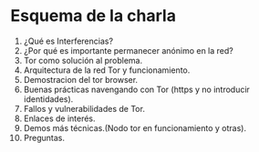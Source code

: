 **Esquema de la charla**
=====================================================================================================

1. ¿Qué es Interferencias?
2. ¿Por qué es importante permanecer anónimo en la red?  
3. Tor como solución al problema.  
4. Arquitectura de la red Tor y funcionamiento.  
5. Demostracion del tor browser.  
6. Buenas prácticas navengando con Tor (https y no introducir identidades).  
7. Fallos y vulnerabilidades de Tor.  
8. Enlaces de interés.  
9. Demos más técnicas.(Nodo tor en funcionamiento y otras).  
10. Preguntas.  
